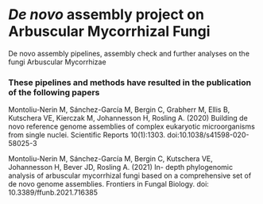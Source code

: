 # *De novo* assembly project on Arbuscular Mycorrhizal Fungi
De novo assembly pipelines, assembly check and further analyses on the fungi Arbuscular Mycorrhizae

### These pipelines and methods have resulted in the publication of the following papers
Montoliu-Nerin M, Sánchez-García M, Bergin C, Grabherr M, Ellis B, Kutschera VE, Kierczak M, Johannesson H, Rosling A. (2020) Building de novo reference genome assemblies of complex eukaryotic microorganisms from single nuclei. Scientific Reports 10(1):1303. doi:10.1038/s41598-020-58025-3

Montoliu-Nerin M, Sánchez-García M, Bergin C, Kutschera VE, Johannesson H, Bever JD, Rosling A. (2021) In- depth phylogenomic analysis of arbuscular mycorrhizal fungi based on a comprehensive set of de novo genome assemblies. Frontiers in Fungal Biology. doi: 10.3389/ffunb.2021.716385

## 
